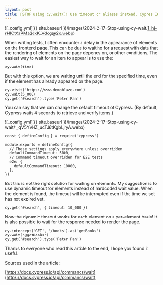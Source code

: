 ```yaml
---
layout: post
title: 🚫STOP using cy.wait()! Use timeout or aliases instead. Cypres IO.
---
```


![_config.yml]({{ site.baseurl }}/images/2024-2-17-Stop-using-cy-wait/1_hj-rHICtXaPMa2dxK_Vdog@2x.webp)

When writing tests, I often encounter a delay in the appearance of elements on the frontend page. This can be due to waiting for a request with data that the rendering of elements on the page depends on, or other conditions.
The easiest way to wait for an item to appear is to use the:

```
cy.wait(time)
```

But with this option, we are waiting until the end for the specified time, even if the element has already appeared on the page.

```
cy.visit('https://www.demoblaze.com')
cy.wait(5_000)
cy.get('#search').type('Peter Pan')
```

You can say that we can change the default timeout of Cypress. (By default, Cypress waits 4 seconds to retrieve and verify items.)

![_config.yml]({{ site.baseurl }}/images/2024-2-17-Stop-using-cy-wait/1_qV5YvHZ_ucTJ6tKgbLjryA.webp)

```
const { defineConfig } = require('cypress')

module.exports = defineConfig({
  // These settings apply everywhere unless overridden
  defaultCommandTimeout: 5000,
  // Command timeout overridden for E2E tests
  e2e: {
    defaultCommandTimeout: 10000,
  },
})
```

But this is not the right solution for waiting on elements. My suggestion is to use dynamic timeout for elements instead of hardcoded wait value. When the element is found, the timeout will be interrupted even if the time we set has not expired yet.

```
cy.get('#search', { timeout: 10_000 })
```

Now the dynamic timeout works for each element on a per-element basis!
It is also possible to wait for the response needed to render the page.

```
cy.intercept('GET', '/books').as('getBooks')
cy.wait('@getBooks')
cy.get('#search').type('Peter Pan')
```

Thanks to everyone who read this article to the end, I hope you found it useful.

Sources used in the article:

[https://docs.cypress.io/api/commands/wait](https://docs.cypress.io/api/commands/wait)